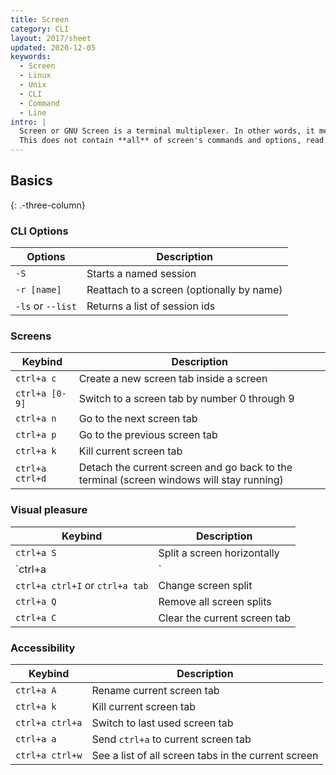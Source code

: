 ```yaml
---
title: Screen
category: CLI
layout: 2017/sheet
updated: 2020-12-05
keywords:
  - Screen
  - Linux
  - Unix
  - CLI
  - Command
  - Line
intro: |
  Screen or GNU Screen is a terminal multiplexer. In other words, it means that you can start a screen session and then open any number of windows (virtual terminals).
  This does not contain **all** of screen's commands and options, read [GNU's manual](https://www.gnu.org/software/screen/manual/screen.html#Commands) to see everything
---
```


## Basics
{: .-three-column}

### CLI Options

| Options           | Description                               |
| ----------------- | ----------------------------------------- |
| `-S`              | Starts a named session                    |
| `-r [name]`       | Reattach to a screen (optionally by name) |
| `-ls` or `--list` | Returns a list of session ids             |

### Screens

| Keybind         | Description                                                                              |
| --------------- | ---------------------------------------------------------------------------------------- |
| `ctrl+a c`      | Create a new screen tab inside a screen                                                  |
| `ctrl+a [0-9]`  | Switch to a screen tab by number 0 through 9                                             |
| `ctrl+a n`      | Go to the next screen tab                                                                |
| `ctrl+a p`      | Go to the previous screen tab                                                            |
| `ctrl+a k`      | Kill current screen tab                                                                  |
| `ctrl+a ctrl+d` | Detach the current screen and go back to the terminal (screen windows will stay running) |

### Visual pleasure

| Keybind                         | Description                  |
| ------------------------------- | ---------------------------- |
| `ctrl+a S`                      | Split a screen horizontally  |
| `ctrl+a |`                      | Split a screen vertically    |
| `ctrl+a ctrl+I` or `ctrl+a tab` | Change screen split          |
| `ctrl+a Q`                      | Remove all screen splits     |
| `ctrl+a C`                      | Clear the current screen tab |

### Accessibility

| Keybind         | Description                                         |
| --------------- | --------------------------------------------------- |
| `ctrl+a A`      | Rename current screen tab                           |
| `ctrl+a k`      | Kill current screen tab                             |
| `ctrl+a ctrl+a` | Switch to last used screen tab                      |
| `ctrl+a a`      | Send `ctrl+a` to current screen tab                 |
| `ctrl+a ctrl+w` | See a list of all screen tabs in the current screen |
